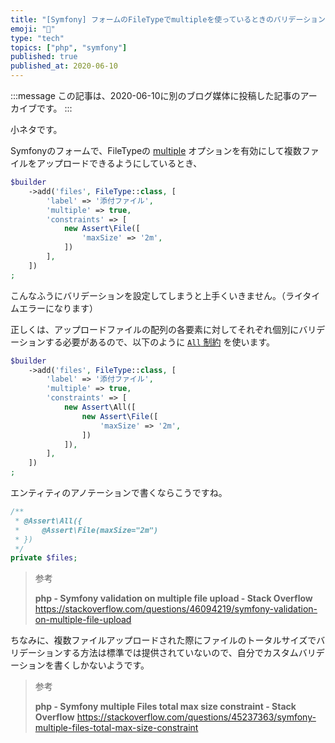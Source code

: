 ```yaml
---
title: "[Symfony] フォームのFileTypeでmultipleを使っているときのバリデーションの書き方"
emoji: "🎻"
type: "tech"
topics: ["php", "symfony"]
published: true
published_at: 2020-06-10
---
```


:::message
この記事は、2020-06-10に別のブログ媒体に投稿した記事のアーカイブです。
:::

小ネタです。

Symfonyのフォームで、FileTypeの [multiple](https://symfony.com/doc/current/reference/forms/types/file.html#multiple) オプションを有効にして複数ファイルをアップロードできるようにしているとき、

```php
$builder
    ->add('files', FileType::class, [
        'label' => '添付ファイル',
        'multiple' => true,
        'constraints' => [
            new Assert\File([
                'maxSize' => '2m',
            ])
        ],
    ])
;
```

こんなふうにバリデーションを設定してしまうと上手くいきません。（ライタイムエラーになります）

正しくは、アップロードファイルの配列の各要素に対してそれぞれ個別にバリデーションする必要があるので、以下のように [`All` 制約](https://symfony.com/doc/current/reference/constraints/All.html) を使います。

```php
$builder
    ->add('files', FileType::class, [
        'label' => '添付ファイル',
        'multiple' => true,
        'constraints' => [
            new Assert\All([
                new Assert\File([
                    'maxSize' => '2m',
                ])
            ]),
        ],
    ])
;
```

エンティティのアノテーションで書くならこうですね。

```php
/**
 * @Assert\All({
 *     @Assert\File(maxSize="2m")
 * })
 */
private $files;
```

> 参考
>
> **php - Symfony validation on multiple file upload - Stack Overflow**  
> <https://stackoverflow.com/questions/46094219/symfony-validation-on-multiple-file-upload>

ちなみに、複数ファイルアップロードされた際にファイルのトータルサイズでバリデーションする方法は標準では提供されていないので、自分でカスタムバリデーションを書くしかないようです。

> 参考
> 
> **php - Symfony multiple Files total max size constraint - Stack Overflow**
> <https://stackoverflow.com/questions/45237363/symfony-multiple-files-total-max-size-constraint>
